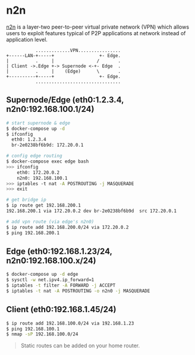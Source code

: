 n2n
===

[n2n][1] is a layer-two peer-to-peer virtual private network (VPN) which allows
users to exploit features typical of P2P applications at network instead of
application level.

```
           .............VPN................
+------LAN-+-----+                 +- Edge.
|          .     |                /       .
| Client ->.Edge +-> Supernode <-+- Edge  .
|          .     |    (Edge)      \       .
+----------+-----+                 +- Edge.
           ................................
```

## Supernode/Edge (eth0:1.2.3.4, n2n0:192.168.100.1/24)

```bash
# start supernode & edge
$ docker-compose up -d
$ ifconfig
  eth0: 1.2.3.4
  br-2e0238bf6b9d: 172.20.0.1

# config edge routing
$ docker-compose exec edge bash
>>> ifconfig
    eth0: 172.20.0.2
    n2n0: 192.168.100.1
>>> iptables -t nat -A POSTROUTING -j MASQUERADE
>>> exit

# get bridge ip
$ ip route get 192.168.200.1
192.168.200.1 via 172.20.0.2 dev br-2e0238bf6b9d  src 172.20.0.1

# add vpn route (via edge's n2n0)
$ ip route add 192.168.200.0/24 via 172.20.0.2
$ ping 192.168.200.1
```

## Edge (eth0:192.168.1.23/24, n2n0:192.168.100.x/24)

```bash
$ docker-compose up -d edge
$ sysctl -w net.ipv4.ip_forward=1
$ iptables -t filter -A FORWARD -j ACCEPT
$ iptables -t nat -A POSTROUTING -o n2n0 -j MASQUERADE
```

## Client (eth0:192.168.1.45/24)

```bash
$ ip route add 192.168.100.0/24 via 192.168.1.23
$ ping 192.168.100.1
$ nmap -sP 192.168.100.0/24
```

> Static routes can be added on your home router.

[1]: https://www.ntop.org/products/n2n/
